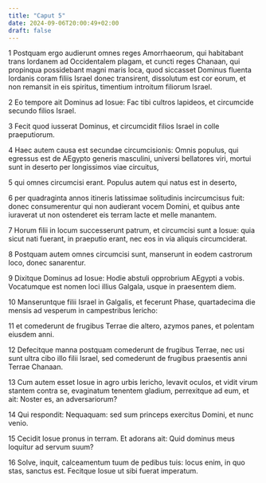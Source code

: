 ```yaml
---
title: "Caput 5"
date: 2024-09-06T20:00:49+02:00
draft: false
---
```



1 Postquam ergo audierunt omnes reges Amorrhaeorum, qui habitabant trans Iordanem ad Occidentalem plagam, et cuncti reges Chanaan, qui propinqua possidebant magni maris loca, quod siccasset Dominus fluenta Iordanis coram filiis Israel donec transirent, dissolutum est cor eorum, et non remansit in eis spiritus, timentium introitum filiorum Israel.

2 Eo tempore ait Dominus ad Iosue: Fac tibi cultros lapideos, et circumcide secundo filios Israel.

3 Fecit quod iusserat Dominus, et circumcidit filios Israel in colle praeputiorum.

4 Haec autem causa est secundae circumcisionis: Omnis populus, qui egressus est de AEgypto generis masculini, universi bellatores viri, mortui sunt in deserto per longissimos viae circuitus,

5 qui omnes circumcisi erant. Populus autem qui natus est in deserto,

6 per quadraginta annos itineris latissimae solitudinis incircumcisus fuit: donec consumerentur qui non audierant vocem Domini, et quibus ante iuraverat ut non ostenderet eis terram lacte et melle manantem.

7 Horum filii in locum successerunt patrum, et circumcisi sunt a Iosue: quia sicut nati fuerant, in praeputio erant, nec eos in via aliquis circumciderat.

8 Postquam autem omnes circumcisi sunt, manserunt in eodem castrorum loco, donec sanarentur.

9 Dixitque Dominus ad Iosue: Hodie abstuli opprobrium AEgypti a vobis. Vocatumque est nomen loci illius Galgala, usque in praesentem diem.

10 Manseruntque filii Israel in Galgalis, et fecerunt Phase, quartadecima die mensis ad vesperum in campestribus Iericho:

11 et comederunt de frugibus Terrae die altero, azymos panes, et polentam eiusdem anni.

12 Defecitque manna postquam comederunt de frugibus Terrae, nec usi sunt ultra cibo illo filii Israel, sed comederunt de frugibus praesentis anni Terrae Chanaan.

13 Cum autem esset Iosue in agro urbis Iericho, levavit oculos, et vidit virum stantem contra se, evaginatum tenentem gladium, perrexitque ad eum, et ait: Noster es, an adversariorum?

14 Qui respondit: Nequaquam: sed sum princeps exercitus Domini, et nunc venio.

15 Cecidit Iosue pronus in terram. Et adorans ait: Quid dominus meus loquitur ad servum suum?

16 Solve, inquit, calceamentum tuum de pedibus tuis: locus enim, in quo stas, sanctus est. Fecitque Iosue ut sibi fuerat imperatum.

